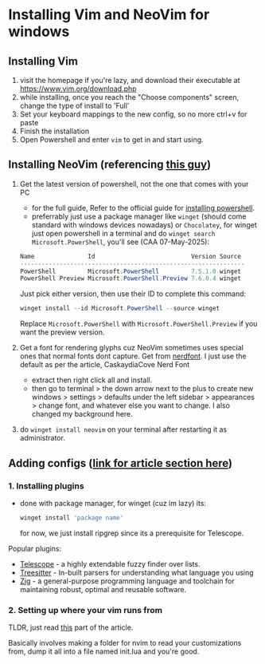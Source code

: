 # Installing Vim and NeoVim for windows

<!-- TODO: make a new doc, but do this for linux as well, try [this guy](https://youtu.be/XBlKG2LW6p4?si=cox7gshrNGQw6fpN)-->

## Installing Vim

1. visit the homepage if you're lazy, and download their executable at  
   <https://www.vim.org/download.php>
2. while installing, once you reach the "Choose components" screen, change the type of install to 'Full'
3. Set your keyboard mappings to the new config, so no more ctrl+v for paste
4. Finish the installation
5. Open Powershell and enter `vim` to get in and start using.

## Installing NeoVim (referencing [this guy](https://blog.nikfp.com/how-to-install-and-set-up-neovim-on-windows#heading-get-a-cli-package-manager))

1. Get the latest version of powershell, not the one that comes with your PC
   - for the full guide, Refer to the official guide for [installing powershell](https://learn.microsoft.com/en-us/powershell/scripting/install/installing-powershell-on-windows?view=powershell-7.5).
   - preferrably just use a package manager like `winget` (should come standard with windows devices nowadays) or `Chocolatey`, for winget just open powershell in a terminal and do `winget search Microsoft.PowerShell`, you'll see (CAA 07-May-2025):

   ```Powershell
   Name               Id                           Version Source
   ---------------------------------------------------------------
   PowerShell         Microsoft.PowerShell         7.5.1.0 winget
   PowerShell Preview Microsoft.PowerShell.Preview 7.6.0.4 winget
   ```

   Just pick either version, then use their ID to complete this command:

   ```Powershell
   winget install --id Microsoft.PowerShell --source winget
   ```

   Replace `Microsoft.PowerShell` with `Microsoft.PowerShell.Preview` if you want the preview version.

2. Get a font for rendering glyphs cuz NeoVim sometimes uses special ones that normal fonts dont capture. Get from [nerdfont](https://www.nerdfonts.com/font-downloads). I just use the default as per the article, CaskaydiaCove Nerd Font
   - extract then right click all and install.
   - then go to terminal > the down arrow next to the plus to create new windows > settings > defaults under the left sidebar > appearances > change font, and whatever else you want to change. I also changed my background here.

3. do `winget install neovim` on your terminal after restarting it as administrator.

## Adding configs ([link for article section here](https://blog.nikfp.com/how-to-install-and-set-up-neovim-on-windows#heading-adding-your-first-configuration))

### 1. Installing plugins

- done with package manager, for winget (cuz im lazy) its:

   ```PowerShell
   winget install 'package name'
   ```

   for now, we just install ripgrep since its a prerequisite for Telescope.  

Popular plugins:

- [Telescope](https://github.com/nvim-telescope/telescope.nvim) - a highly extendable fuzzy finder over lists.
- [Treesitter](https://neovim.io/doc/user/treesitter.html) - In-built parsers for understanding what language you using
- [Zig](https://ziglang.org/) - a general-purpose programming language and toolchain for maintaining robust, optimal and reusable software.

### 2. Setting up where your vim runs from

TLDR, just read [this](https://blog.nikfp.com/how-to-install-and-set-up-neovim-on-windows#heading-adding-your-first-configuration) part of the article.

Basically involves making a folder for nvim to read your customizations from, dump it all into a file named init.lua and you're good.
